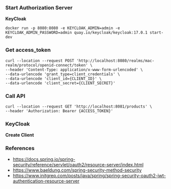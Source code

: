 ### Start Authorization Server 

**KeyCloak**

```
docker run -p 8080:8080 -e KEYCLOAK_ADMIN=admin -e KEYCLOAK_ADMIN_PASSWORD=admin quay.io/keycloak/keycloak:17.0.1 start-dev
```

### Get access_token

```
curl --location --request POST 'http://localhost:8080/realms/mac-realm/protocol/openid-connect/token' \
--header 'Content-Type: application/x-www-form-urlencoded' \
--data-urlencode 'grant_type=client_credentials' \
--data-urlencode 'client_id={CLIENT_ID}' \
--data-urlencode 'client_secret={CLIENT_SECRET}'
```

### Call API

```
curl --location --request GET 'http://localhost:8081/products' \
--header 'Authorization: Bearer {ACCESS_TOKEN}'
```

### KeyCloak 

**Create Client**



### References 
* https://docs.spring.io/spring-security/reference/servlet/oauth2/resource-server/index.html
* https://www.baeldung.com/spring-security-method-security
* https://www.initgrep.com/posts/java/spring/spring-security-oauth2-jwt-authentication-resource-server

